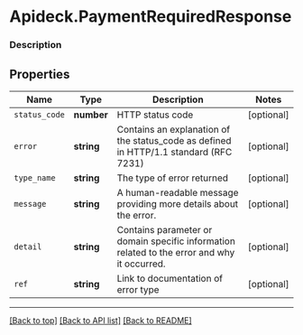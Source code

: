 # Apideck.PaymentRequiredResponse

### Description

## Properties
Name | Type | Description | Notes
------------ | ------------- | ------------- | -------------
`status_code` | **number** | HTTP status code | [optional] 
`error` | **string** | Contains an explanation of the status_code as defined in HTTP/1.1 standard (RFC 7231) | [optional] 
`type_name` | **string** | The type of error returned | [optional] 
`message` | **string** | A human-readable message providing more details about the error. | [optional] 
`detail` | **string** | Contains parameter or domain specific information related to the error and why it occurred. | [optional] 
`ref` | **string** | Link to documentation of error type | [optional] 





---

[[Back to top]](#) [[Back to API list]](../../../../README.md#documentation-for-api-endpoints) [[Back to README]](../../../../README.md)


